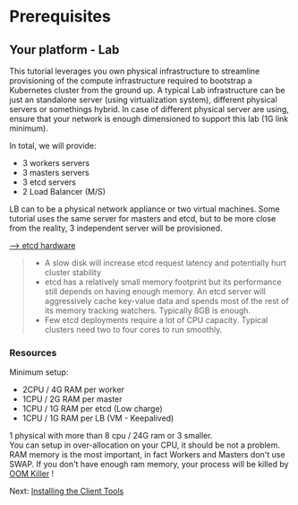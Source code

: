 # Prerequisites

## Your platform - Lab
This tutorial leverages you own physical infrastructure to streamline provisioning of the compute infrastructure required to bootstrap
a Kubernetes cluster from the ground up.
A typical Lab infrastructure can be just an standalone server (using virtualization system), different physical servers or
somethings hybrid.
In case of different physical server are using, ensure that your network is enough dimensioned to support this lab (1G link minimum).

In total, we will provide:
- 3 workers servers
- 3 masters servers
- 3 etcd servers
- 2 Load Balancer (M/S)

LB can to be a physical network appliance or two virtual machines.
Some tutorial uses the same server for masters and etcd, but to be more close from the reality, 3 independent server will be provisioned.

[--> etcd hardware](https://coreos.com/etcd/docs/latest/op-guide/hardware.html)
> * A slow disk will increase etcd request latency and potentially hurt cluster stability
> * etcd has a relatively small memory footprint but its performance still depends on having enough memory. An etcd server will aggressively cache key-value data and spends most of the rest of its memory tracking watchers. Typically 8GB is enough.
> * Few etcd deployments require a lot of CPU capacity. Typical clusters need two to four cores to run smoothly. 


### Resources

Minimum setup:

- 2CPU / 4G RAM per worker
- 1CPU / 2G RAM per master
- 1CPU / 1G RAM per etcd (Low charge)
- 1CPU / 1G RAM per LB (VM - Keepalived)

1 physical with more than 8 cpu / 24G ram or 3 smaller.  
You can setup in over-allocation on your CPU, it should be not a problem.  
RAM memory is the most important, in fact Workers and Masters don't use SWAP. If you don't have enough ram memory, your process will be 
killed by [OOM Killer](https://www.kernel.org/doc/gorman/html/understand/understand016.html) ! 

Next: [Installing the Client Tools](02-client-tools.md)
